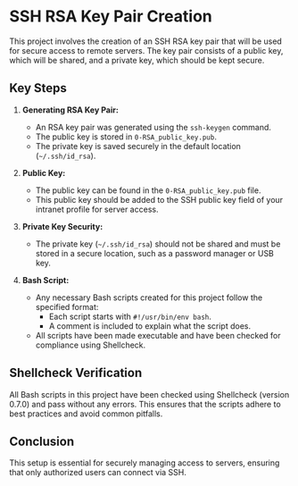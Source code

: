 # SSH RSA Key Pair Creation

This project involves the creation of an SSH RSA key pair that will be used for secure access to remote servers. The key pair consists of a public key, which will be shared, and a private key, which should be kept secure.

## Key Steps

1. **Generating RSA Key Pair:**
   - An RSA key pair was generated using the `ssh-keygen` command.
   - The public key is stored in `0-RSA_public_key.pub`.
   - The private key is saved securely in the default location (`~/.ssh/id_rsa`).

2. **Public Key:**
   - The public key can be found in the `0-RSA_public_key.pub` file.
   - This public key should be added to the SSH public key field of your intranet profile for server access.

3. **Private Key Security:**
   - The private key (`~/.ssh/id_rsa`) should not be shared and must be stored in a secure location, such as a password manager or USB key.

4. **Bash Script:**
   - Any necessary Bash scripts created for this project follow the specified format:
     - Each script starts with `#!/usr/bin/env bash`.
     - A comment is included to explain what the script does.
   - All scripts have been made executable and have been checked for compliance using Shellcheck.

## Shellcheck Verification

All Bash scripts in this project have been checked using Shellcheck (version 0.7.0) and pass without any errors. This ensures that the scripts adhere to best practices and avoid common pitfalls.

## Conclusion

This setup is essential for securely managing access to servers, ensuring that only authorized users can connect via SSH.

